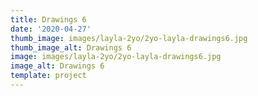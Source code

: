 ```yaml
---
title: Drawings 6
date: '2020-04-27'
thumb_image: images/layla-2yo/2yo-layla-drawings6.jpg
thumb_image_alt: Drawings 6
image: images/layla-2yo/2yo-layla-drawings6.jpg
image_alt: Drawings 6
template: project
---
```

